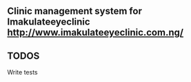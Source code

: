 
## Clinic management system for Imakulateeyeclinic http://www.imakulateeyeclinic.com.ng/

## TODOS
Write tests
